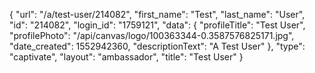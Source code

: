 {
    "url": "\/a\/test-user\/214082",
    "first_name": "Test",
    "last_name": "User",
    "id": "214082",
    "login_id": "1759121",
    "data": {
        "profileTitle": "Test User",
        "profilePhoto": "\/api\/canvas\/logo\/100363344-0.3587576825171.jpg",
        "date_created": 1552942360,
        "descriptionText": "A Test User"
    },
    "type": "captivate",
    "layout": "ambassador",
    "title": "Test User"
}